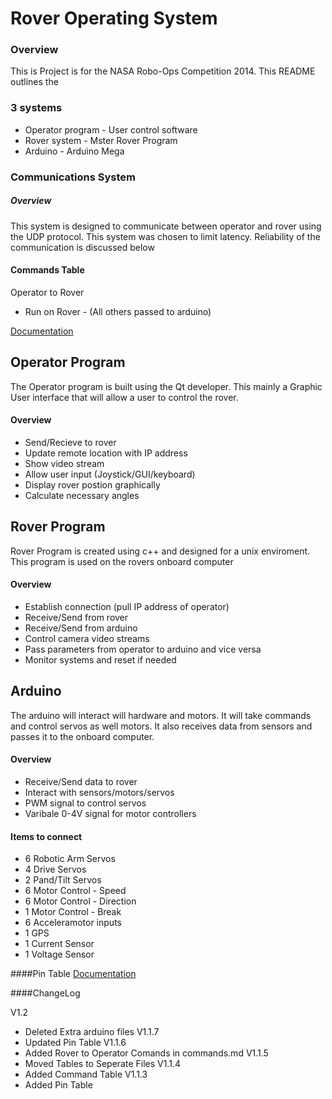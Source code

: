 # Rover Operating System

### Overview
This is Project is for the NASA Robo-Ops Competition 2014. This README outlines the 

### 3 systems
* Operator program  - User control software
* Rover system - Mster Rover Program
* Arduino - Arduino Mega

### Communications System

##### Overview
This system is designed to communicate between operator and rover using the UDP protocol. This system was chosen to limit latency.
Reliability of the communication is discussed below

#### Commands Table
Operator to Rover
* Run on Rover - (All others passed to arduino)

[Documentation](commands.md)



## Operator Program

The Operator program is built using the Qt developer. This mainly a Graphic User interface that will allow
a user to control the rover. 

#### Overview
* Send/Recieve to rover
* Update remote location with IP address 
* Show video stream
* Allow user input (Joystick/GUI/keyboard)
* Display rover postion graphically
* Calculate necessary angles



## Rover Program

Rover Program is created using c++ and designed for a unix enviroment. This program is used on the rovers onboard computer

#### Overview
* Establish connection (pull IP address of operator)
* Receive/Send from rover
* Receive/Send from arduino
* Control camera video streams
* Pass parameters from operator to arduino and vice versa
* Monitor systems and reset if needed



## Arduino

The arduino will interact will hardware and motors. It will take commands and control servos as well motors. 
It also receives data from sensors and passes it to the onboard computer.

#### Overview
* Receive/Send data to rover
* Interact with sensors/motors/servos
* PWM signal to control servos
* Varibale 0-4V signal for motor controllers

#### Items to connect
* 6 Robotic Arm Servos
* 4 Drive Servos
* 2 Pand/Tilt Servos
* 6 Motor Control - Speed
* 6 Motor Control - Direction
* 1 Motor Control - Break
* 6 Acceleramotor inputs
* 1 GPS
* 1 Current Sensor
* 1 Voltage Sensor

####Pin Table
[Documentation](pintable.md)


####ChangeLog

V1.2
* Deleted Extra arduino files
V1.1.7
* Updated Pin Table
V1.1.6
* Added Rover to Operator Comands in commands.md
V1.1.5
* Moved Tables to Seperate Files
V1.1.4
* Added Command Table
V1.1.3
* Added Pin Table


